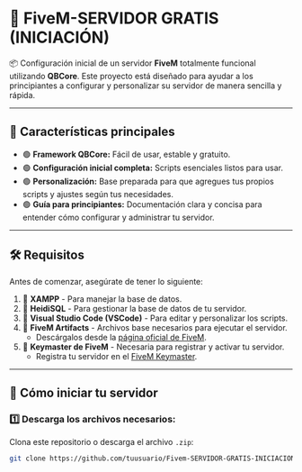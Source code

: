# 🌟 **FiveM-SERVIDOR GRATIS (INICIACIÓN)**  
📦 Configuración inicial de un servidor **FiveM** totalmente funcional utilizando **QBCore**. Este proyecto está diseñado para ayudar a los principiantes a configurar y personalizar su servidor de manera sencilla y rápida.

---

## 🎯 **Características principales**  
- 🟢 **Framework QBCore:** Fácil de usar, estable y gratuito.  
- 🟢 **Configuración inicial completa:** Scripts esenciales listos para usar.  
- 🟢 **Personalización:** Base preparada para que agregues tus propios scripts y ajustes según tus necesidades.  
- 🟢 **Guía para principiantes:** Documentación clara y concisa para entender cómo configurar y administrar tu servidor.  

---

## 🛠️ **Requisitos**  
Antes de comenzar, asegúrate de tener lo siguiente:  

1. 🛑 **XAMPP** - Para manejar la base de datos.  
2. 🛑 **HeidiSQL** - Para gestionar la base de datos de tu servidor.  
3. 🛑 **Visual Studio Code (VSCode)** - Para editar y personalizar los scripts.  
4. 🛑 **FiveM Artifacts** - Archivos base necesarios para ejecutar el servidor.  
   - Descárgalos desde la [página oficial de FiveM](https://runtime.fivem.net/artifacts/fivem/).  
5. 🛑 **Keymaster de FiveM** - Necesaria para registrar y activar tu servidor.  
   - Registra tu servidor en el [FiveM Keymaster](https://keymaster.fivem.net/).  

---

## 🚀 **Cómo iniciar tu servidor**  

### 1️⃣ **Descarga los archivos necesarios:**  
Clona este repositorio o descarga el archivo `.zip`:  
```bash
git clone https://github.com/tuusuario/Fivem-SERVIDOR-GRATIS-INICIACION.git
